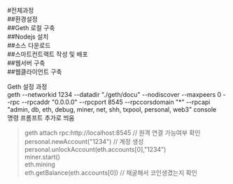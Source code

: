 #전체과정<br>
##환경설정<br>
##Geth 로컬 구축<br>
##Nodejs 설치<br>
##소스 다운로드<br>
##스마트컨트랙트 작성 및 배포<br>
##웹서버 구축<br>
##웹클라이언트 구축<br>


Geth 설정 과정<br>
geth --networkid 1234 --datadir "./geth/docu" --nodiscover --maxpeers 0 --rpc --rpcaddr "0.0.0.0" --rpcport 8545 --rpccorsdomain "*" --rpcapi "admin, db, eth, debug, miner, net, shh, txpool, personal, web3" console <br>
명령 프롬프트 추가로 띄움 <br>
> geth attach rpc:http://localhost:8545      // 원격 연결
가능여부 확인 <br>
> personal.newAccount("1234")                        // 계정 생성 <br>
> personal.unlockAccount(eth.accounts[0],"1234") <br>
> miner.start() <br>
> eth.mining <br>
> eth.getBalance(eth.accounts[0])       // 채굴해서 코인생겼는지 확인 <br>
